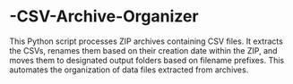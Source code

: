 # -CSV-Archive-Organizer
This Python script processes ZIP archives containing CSV files. It extracts the CSVs, renames them based on their creation date within the ZIP, and moves them to designated output folders based on filename prefixes. This automates the organization of data files extracted from archives.
